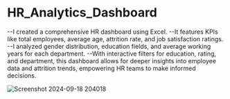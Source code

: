 # HR_Analytics_Dashboard

 --I created a comprehensive HR dashboard using Excel. 
 --It features KPIs like total employees, average age, attrition rate, and job satisfaction ratings.
 --I analyzed gender distribution, education fields, and average working years for each department. 
 --With interactive filters for education, rating, and department, this dashboard allows for deeper insights into employee data and attrition trends, empowering HR teams to make informed decisions.


![Screenshot 2024-09-18 204018](https://github.com/user-attachments/assets/5a9dd958-2e7c-42ed-b0d3-18d85903ed4a)

